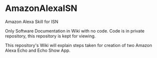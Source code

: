 # AmazonAlexaISN
Amazon Alexa Skill for ISN

Only Software Documentation in Wiki with no code. Code is in private repository, this repository is kept for viewing.

This repository's Wiki will explain steps taken for creation of two Amazon Alexa Echo and Echo Show App.
